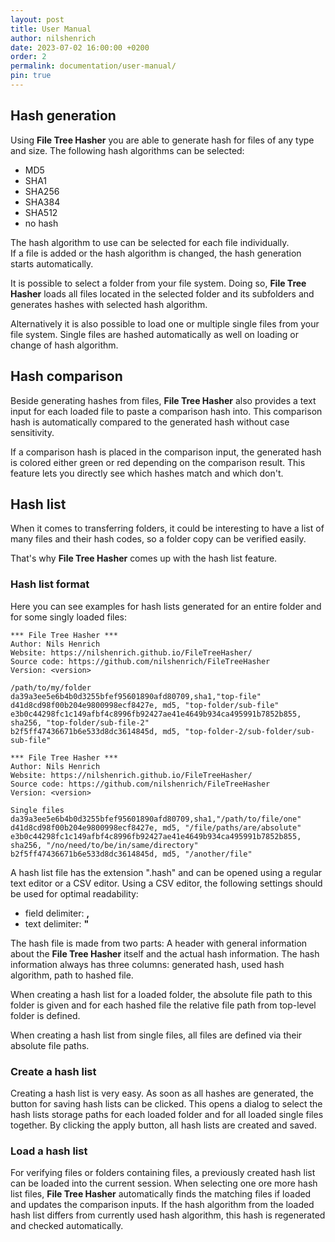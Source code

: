 ```yaml
---
layout: post
title: User Manual
author: nilshenrich
date: 2023-07-02 16:00:00 +0200
order: 2
permalink: documentation/user-manual/
pin: true
---
```


## Hash generation

Using **File Tree Hasher** you are able to generate hash for files of any type and size. The following hash algorithms can be selected:
- MD5
- SHA1
- SHA256
- SHA384
- SHA512
- no hash

The hash algorithm to use can be selected for each file individually.\
If a file is added or the hash algorithm is changed, the hash generation starts automatically.

It is possible to select a folder from your file system. Doing so, **File Tree Hasher** loads all files located in the selected folder and its subfolders and generates hashes with selected hash algorithm.

Alternatively it is also possible to load one or multiple single files from your file system. Single files are hashed automatically as well on loading or change of hash algorithm.

## Hash comparison

Beside generating hashes from files, **File Tree Hasher** also provides a text input for each loaded file to paste a comparison hash into. This comparison hash is automatically compared to the generated hash without case sensitivity.

If a comparison hash is placed in the comparison input, the generated hash is colored either green or red depending on the comparison result. This feature lets you directly see which hashes match and which don't.

## Hash list

When it comes to transferring folders, it could be interesting to have a list of many files and their hash codes, so a folder copy can be verified easily.

That's why **File Tree Hasher** comes up with the hash list feature.

### Hash list format

Here you can see examples for hash lists generated for an entire folder and for some singly loaded files:

```
*** File Tree Hasher ***
Author: Nils Henrich
Website: https://nilshenrich.github.io/FileTreeHasher/
Source code: https://github.com/nilshenrich/FileTreeHasher
Version: <version>

/path/to/my/folder
da39a3ee5e6b4b0d3255bfef95601890afd80709,sha1,"top-file"
d41d8cd98f00b204e9800998ecf8427e, md5, "top-folder/sub-file"
e3b0c44298fc1c149afbf4c8996fb92427ae41e4649b934ca495991b7852b855, sha256, "top-folder/sub-file-2"
b2f5ff47436671b6e533d8dc3614845d, md5, "top-folder-2/sub-folder/sub-sub-file"
```

```
*** File Tree Hasher ***
Author: Nils Henrich
Website: https://nilshenrich.github.io/FileTreeHasher/
Source code: https://github.com/nilshenrich/FileTreeHasher
Version: <version>

Single files
da39a3ee5e6b4b0d3255bfef95601890afd80709,sha1,"/path/to/file/one"
d41d8cd98f00b204e9800998ecf8427e, md5, "/file/paths/are/absolute"
e3b0c44298fc1c149afbf4c8996fb92427ae41e4649b934ca495991b7852b855, sha256, "/no/need/to/be/in/same/directory"
b2f5ff47436671b6e533d8dc3614845d, md5, "/another/file"
```

A hash list file has the extension ".hash" and can be opened using a regular text editor or a CSV editor. Using a CSV editor, the following settings should be used for optimal readability:
- field delimiter: **,**
- text delimiter: **"**

The hash file is made from two parts: A header with general information about the **File Tree Hasher** itself and the actual hash information. The hash information always has three columns: generated hash, used hash algorithm, path to hashed file.

When creating a hash list for a loaded folder, the absolute file path to this folder is given and for each hashed file the relative file path from top-level folder is defined.

When creating a hash list from single files, all files are defined via their absolute file paths.

### Create a hash list

Creating a hash list is very easy. As soon as all hashes are generated, the button for saving hash lists can be clicked. This opens a dialog to select the hash lists storage paths for each loaded folder and for all loaded single files together. By clicking the apply button, all hash lists are created and saved.

### Load a hash list

For verifying files or folders containing files, a previously created hash list can be loaded into the current session. When selecting one ore more hash list files, **File Tree Hasher** automatically finds the matching files if loaded and updates the comparison inputs. If the hash algorithm from the loaded hash list differs from currently used hash algorithm, this hash is regenerated and checked automatically.
